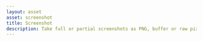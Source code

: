 ```yaml
---
layout: asset
asset: screenshot
title: Screenshot
description: Take full or partial screenshots as PNG, buffer or raw pixels.
---
```

